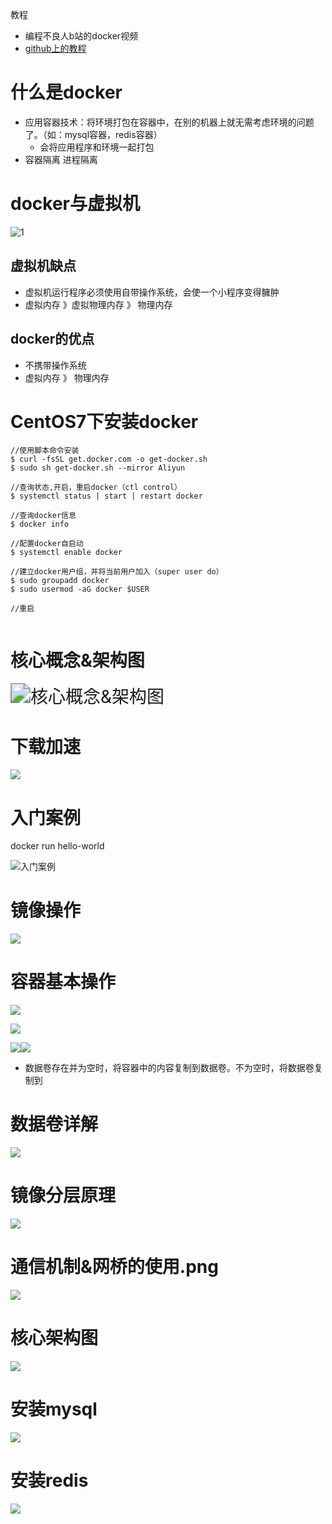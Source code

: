 教程

- 编程不良人b站的docker视频
- [github上的教程](https://github.com/yeasy/docker_practice/blob/master/install/centos.md)

# 什么是docker

- 应用容器技术：将环境打包在容器中，在别的机器上就无需考虑环境的问题了。（如：mysql容器，redis容器）
  - 会将应用程序和环境一起打包
- 容器隔离 进程隔离

# docker与虚拟机

![1](img\docker与虚拟机.png)

## 虚拟机缺点

- 虚拟机运行程序必须使用自带操作系统，会使一个小程序变得臃肿
- 虚拟内存 》虚拟物理内存 》 物理内存

## docker的优点

- 不携带操作系统
- 虚拟内存 》 物理内存

# CentOS7下安装docker

```shell
//使用脚本命令安装
$ curl -fsSL get.docker.com -o get-docker.sh
$ sudo sh get-docker.sh --mirror Aliyun

//查询状态,开启，重启docker（ctl control）
$ systemctl status | start | restart docker

//查询docker信息
$ docker info

//配置docker自启动
$ systemctl enable docker

//建立docker用户组，并将当前用户加入（super user do）
$ sudo groupadd docker
$ sudo usermod -aG docker $USER

//重启


```

# 核心概念&架构图

<img src="img/核心概念&架构图.jpg" alt="核心概念&架构图" style="zoom: 200%;" />

# 下载加速





![](img/下载加速.jpg)

# 入门案例

docker run hello-world

![入门案例](img/入门案例.jpg)



# 镜像操作

![](img/镜像操作.jpg)



# 容器基本操作

![](img/容器基本操作1.jpg)

![](img/容器基本操作2.jpg)

![](img/容器的基本操作3.jpg)<img src="img/容器的基本操作4.jpg" style="zoom:100%;" />

- 数据卷存在并为空时，将容器中的内容复制到数据卷。不为空时，将数据卷复制到

# 数据卷详解

![](img/数据卷详解.png)

# 镜像分层原理

![](img/镜像分层原理.jpg)

# 通信机制&网桥的使用.png

![](img/通信机制&网桥的使用.png)

# 核心架构图

![](img/核心架构图.png)



# 安装mysql

![](img/安装mysql.png)

# 安装redis

![](img/安装redis.png)

